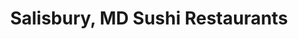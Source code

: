 ---
layout: city
title: Salisbury, MD Sushi Restaurants
permalink: /maryland/salisbury/
stateAbbr: MD
stateName: Maryland
cityName: Salisbury
---